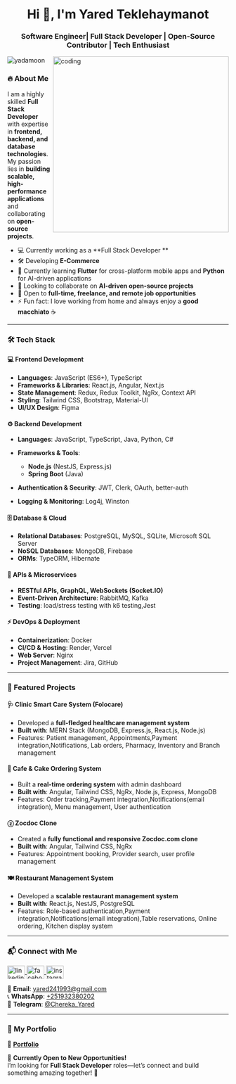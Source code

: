 <h1 align="center">Hi 👋, I'm Yared Teklehaymanot</h1>
<h3 align="center">Software Engineer| Full Stack Developer | Open-Source Contributor | Tech Enthusiast</h3>

<img align="right" alt="coding" width="400" src="https://cdn.dribbble.com/users/1162077/screenshots/3848914/programmer.gif"/>

<p align="left"> 
  <img src="https://komarev.com/ghpvc/?username=yadamoon&label=Profile%20views&color=0e75b6&style=flat" alt="yadamoon" /> 
</p>

### 🔥 About Me  
I am a highly skilled **Full Stack Developer** with expertise in **frontend, backend, and database technologies**. My passion lies in **building scalable, high-performance applications** and collaborating on **open-source projects**.  

- 💻 Currently working as a **Full Stack Developer **  
- 🛠️ Developing **E-Commerce**  
- 🌱 Currently learning **Flutter** for cross-platform mobile apps and **Python** for AI-driven applications  
- 👯 Looking to collaborate on **AI-driven open-source projects**  
- 🤝 Open to **full-time, freelance, and remote job opportunities**  
- ⚡ Fun fact: I love working from home and always enjoy a **good macchiato** ☕  

---

### 🛠️ Tech Stack  

#### **💻 Frontend Development**  
- **Languages**: JavaScript (ES6+), TypeScript  
- **Frameworks & Libraries**: React.js, Angular, Next.js  
- **State Management**: Redux, Redux Toolkit, NgRx, Context API  
- **Styling**: Tailwind CSS, Bootstrap, Material-UI  
- **UI/UX Design**: Figma  

#### **⚙️ Backend Development**  
- **Languages**: JavaScript, TypeScript, Java, Python, C#  
- **Frameworks & Tools**:  
  - **Node.js** (NestJS, Express.js)  
  - **Spring Boot** (Java)  

- **Authentication & Security**: JWT, Clerk, OAuth, better-auth  
- **Logging & Monitoring**: Log4j, Winston  

#### **🗄️ Database & Cloud**  
- **Relational Databases**: PostgreSQL, MySQL, SQLite, Microsoft SQL Server  
- **NoSQL Databases**: MongoDB, Firebase  
- **ORMs**: TypeORM, Hibernate  

#### **🔗 APIs & Microservices**  
- **RESTful APIs, GraphQL, WebSockets (Socket.IO)**  
- **Event-Driven Architecture**: RabbitMQ, Kafka
- **Testing**: load/stress testing with k6 testing,Jest 
#### **⚡ DevOps & Deployment**  
- **Containerization**: Docker  
- **CI/CD & Hosting**: Render, Vercel  
- **Web Server**: Nginx  
- **Project Management**: Jira, GitHub  

---

### 🚀 Featured Projects  

#### **🩺 Clinic Smart Care System (Folocare)**  
- Developed a **full-fledged healthcare management system**  
- **Built with**: MERN Stack (MongoDB, Express.js, React.js, Node.js)  
- Features: Patient management, Appointments,Payment integration,Notifications, Lab orders, Pharmacy, Inventory and Branch management

#### **🍰 Cafe & Cake Ordering System**  
- Built a **real-time ordering system** with admin dashboard  
- **Built with**: Angular, Tailwind CSS, NgRx, Node.js, Express, MongoDB  
- Features: Order tracking,Payment integration,Notifications(email integration), Menu management, User authentication  

#### **ⓩ Zocdoc Clone**  
- Created a **fully functional and responsive Zocdoc.com clone**  
- **Built with**: Angular, Tailwind CSS, NgRx  
- Features: Appointment booking, Provider search, user profile management

#### **🍽️ Restaurant Management System**  
- Developed a **scalable restaurant management system**  
- **Built with**: React.js, NestJS, PostgreSQL  
- Features: Role-based authentication,Payment integration,Notifications(email integration),Table reservations, Online ordering, Kitchen display system  

---

### 📬 Connect with Me  
<p align="left">
  <a href="https://linkedin.com/in/yared-teklehaymanot" target="_blank">
    <img align="center" src="https://raw.githubusercontent.com/rahuldkjain/github-profile-readme-generator/master/src/images/icons/Social/linked-in-alt.svg" alt="linkedin" height="30" width="40"/>
  </a>
  <a href="https://fb.com/chereka-yared" target="_blank">
    <img align="center" src="https://raw.githubusercontent.com/rahuldkjain/github-profile-readme-generator/master/src/images/icons/Social/facebook.svg" alt="facebook" height="30" width="40"/>
  </a>
  <a href="https://instagram.com/its-yared" target="_blank">
    <img align="center" src="https://raw.githubusercontent.com/rahuldkjain/github-profile-readme-generator/master/src/images/icons/Social/instagram.svg" alt="instagram" height="30" width="40"/>
  </a>
</p>  

📩 **Email**: [yared241993@gmail.com](mailto:yared241993@gmail.com)  
📞 **WhatsApp**: [+251932380202](https://wa.me/251932380202)  
📣 **Telegram**: [@Chereka_Yared](https://t.me/Chereka_Yared)  

---

### 📜 My Portfolio  
📄 **[Portfolio](https://yared-portfolio-phi.vercel.app/)**

💼 **Currently Open to New Opportunities!**  
I’m looking for **Full Stack Developer** roles—let’s connect and build something amazing together! 🚀  
